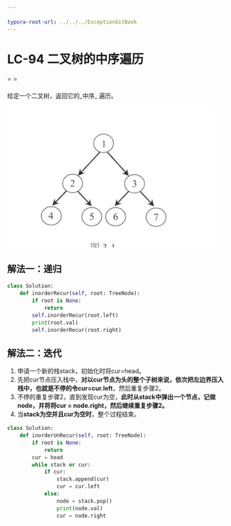 ```yaml
---

typora-root-url: ../../../ExceptionGitBook
---
```


# LC-94 二叉树的中序遍历

⭐ ⭐ 

给定一个二叉树，返回它的_中序_ 遍历。

![](/Img/WechatIMG30.jpeg)

## 解法一：递归

```python
class Solution:
    def inorderRecur(self, root: TreeNode):
        if root is None:
            return 
        self.inorderRecur(root.left)
        print(root.val)
        self.inorderRecur(root.right)
```

## 解法二：迭代

1. 申请一个新的栈stack，初始化时将cur=head。
2. 先把cur节点压入栈中，**对以cur节点为头的整个子树来说，依次把左边界压入栈中，也就是不停的令cur=cur.left**，然后重复步骤2。
3. 不停的重复步骤2，直到发现cur为空，**此时从stack中弹出一个节点，记做node，并将将cur = node.right，然后继续重复步骤2。**
4. 当**stack为空并且cur为空时**，整个过程结束。

```python
class Solution:
    def inorderUnRecur(self, root: TreeNode):
        if root is None:
            return
        cur = head
        while stack or cur:
            if cur:
                stack.append(cur)
                cur = cur.left
            else:
                node = stack.pop()
                print(node.val)
                cur = node.right
```

